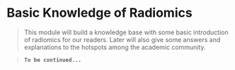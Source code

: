 # Basic Knowledge of Radiomics

> This module will build a knowledge base with some basic introduction of radiomics for our readers. Later will also give some answers and explanations to the hotspots among the academic community.


> **`To be continued...`**


